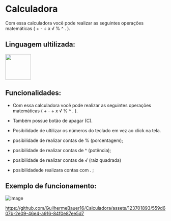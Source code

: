 # Calculadora
Com essa calculadora você pode realizar as seguintes operações matemáticas ( + - ÷ x √ % ^ . ).

## Linguagem ultilizada: 

<img width= 80 src="https://cdn.jsdelivr.net/gh/devicons/devicon/icons/python/python-original-wordmark.svg" />
          
## Funcionalidades:

* Com essa calculadora você pode realizar as seguintes operações matemáticas ( + - ÷ x √ % ^ . ).

* Também possue botão de apagar (C).

* Posibilidade de ultilizar os números do teclado em vez  ao click na tela.

* posibilidade de realizar contas de % (porcentagem);

* posibilidade de realizar contas de ^ (potência); 

* posibilidade de realizar contas de √ (raiz quadrada)

* posibilidadede realizara contas com . ;

## Exemplo de funcionamento:
          
  ![image](https://github.com/GuilhermeBauer16/Calculadora/assets/123701893/76f961e9-ce27-4d19-9862-4118cd3786e9)
     
  https://github.com/GuilhermeBauer16/Calculadora/assets/123701893/559d607b-2e09-46e4-a916-84f0e87ee5d7

      
